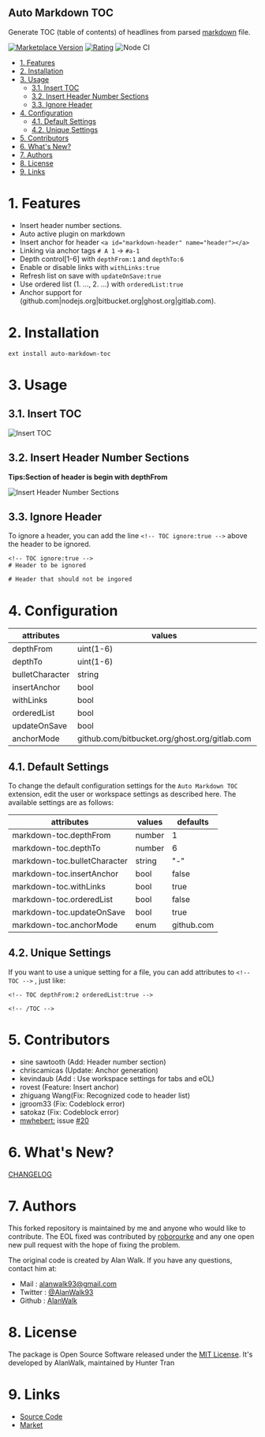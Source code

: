 Auto Markdown TOC
---

Generate TOC (table of contents) of headlines from parsed [markdown](https://en.wikipedia.org/wiki/Markdown) file.

[![Marketplace Version](https://vsmarketplacebadge.apphb.com/version/huntertran.auto-markdown-toc.svg)](https://marketplace.visualstudio.com/items?itemName=huntertran.auto-markdown-toc)
[![Rating](https://vsmarketplacebadge.apphb.com/rating/huntertran.auto-markdown-toc.svg)](https://marketplace.visualstudio.com/items?itemName=huntertran.auto-markdown-toc)
![Node CI](https://github.com/huntertran/markdown-toc/workflows/Node%20CI/badge.svg)

<!-- TOC -->

- [1. Features](#1-features)
- [2. Installation](#2-installation)
- [3. Usage](#3-usage)
  - [3.1. Insert TOC](#31-insert-toc)
  - [3.2. Insert Header Number Sections](#32-insert-header-number-sections)
  - [3.3. Ignore Header](#33-ignore-header)
- [4. Configuration](#4-configuration)
  - [4.1. Default Settings](#41-default-settings)
  - [4.2. Unique Settings](#42-unique-settings)
- [5. Contributors](#5-contributors)
- [6. What's New?](#6-whats-new)
- [7. Authors](#7-authors)
- [8. License](#8-license)
- [9. Links](#9-links)

<!-- /TOC -->

# 1. Features
<a id="markdown-features" name="features"></a>
- Insert header number sections.
- Auto active plugin on markdown
- Insert anchor for header `<a id="markdown-header" name="header"></a>`
- Linking via anchor tags `# A 1` → `#a-1`
- Depth control[1-6] with `depthFrom:1` and `depthTo:6`
- Enable or disable links with `withLinks:true`
- Refresh list on save with `updateOnSave:true`
- Use ordered list (1. ..., 2. ...) with `orderedList:true`
- Anchor support for (github.com|nodejs.org|bitbucket.org|ghost.org|gitlab.com).

# 2. Installation
<a id="markdown-installation" name="installation"></a>

```
ext install auto-markdown-toc
```

# 3. Usage
<a id="markdown-usage" name="usage"></a>

## 3.1. Insert TOC
<a id="markdown-insert-toc" name="insert-toc"></a>

![Insert TOC](img/insert-toc.gif)

## 3.2. Insert Header Number Sections
<a id="markdown-insert-header-number-sections" name="insert-header-number-sections"></a>

**Tips:Section of header is begin with depthFrom**

![Insert Header Number Sections](img/insert-header-number-sections.gif)

## 3.3. Ignore Header
<a id="markdown-ignore-header" name="ignore-header"></a>
To ignore a header, you can add the line `<!-- TOC ignore:true -->` above the header to be ignored.

```
<!-- TOC ignore:true -->
# Header to be ignored

# Header that should not be ingored
```

# 4. Configuration
<a id="markdown-configuration" name="configuration"></a>

|attributes|values|defaults|
|---|---|---|
|depthFrom|uint(1-6)|1|
|depthTo|uint(1-6)|6|
|bulletCharacter|string|"-"|
|insertAnchor|bool|false|
|withLinks|bool|true|
|orderedList|bool|false|
|updateOnSave|bool|true|
|anchorMode|github.com/bitbucket.org/ghost.org/gitlab.com|github.com|

## 4.1. Default Settings
<a id="markdown-default-settings" name="default-settings"></a>

To change the default configuration settings for the `Auto Markdown TOC` extension, edit the user or workspace settings as described here. The available settings are as follows:

|attributes|values|defaults|
|---|---|---|
|markdown-toc.depthFrom|number|1|
|markdown-toc.depthTo|number|6|
|markdown-toc.bulletCharacter|string|"-"|
|markdown-toc.insertAnchor|bool|false|
|markdown-toc.withLinks|bool|true|
|markdown-toc.orderedList|bool|false|
|markdown-toc.updateOnSave|bool|true|
|markdown-toc.anchorMode|enum|github.com|

## 4.2. Unique Settings
<a id="markdown-unique-settings" name="unique-settings"></a>
If you want to use a unique setting for a file, you can add attributes to `<!-- TOC -->` , just like:

```
<!-- TOC depthFrom:2 orderedList:true -->

<!-- /TOC -->
```

# 5. Contributors
<a id="markdown-contributors" name="contributors"></a>
- sine sawtooth (Add: Header number section)
- chriscamicas (Update: Anchor generation)
- kevindaub (Add : Use workspace settings for tabs and eOL)
- rovest (Feature: Insert anchor)
- zhiguang Wang(Fix: Recognized code to header list)
- jgroom33 (Fix: Codeblock error)
- satokaz (Fix: Codeblock error)
- [mwhebert:](https://github.com/mwhebert) issue [#20](https://github.com/huntertran/markdown-toc/issues/20)

# 6. What's New?
<a id="markdown-whats-new" name="whats-new"></a>
[CHANGELOG](https://github.com/huntertran/markdown-toc/blob/master/CHANGELOG.md)


# 7. Authors
<a id="markdown-authors" name="authors"></a>

This forked repository is maintained by me and anyone who would like to contribute. The EOL fixed was contributed by [roborourke](https://github.com/roborourke/markdown-toc.git) and any one open new pull request with the hope of fixing the problem.

The original code is created by Alan Walk. If you have any questions, contact him at:
- Mail : [alanwalk93@gmail.com](mailto:alanwalk93@gmail.com)
- Twitter : [@AlanWalk93](https://twitter.com/AlanWalk93)
- Github : [AlanWalk](https://github.com/AlanWalk)

# 8. License
<a id="markdown-license" name="license"></a>
The package is Open Source Software released under the [MIT License](LICENSE). It's developed by AlanWalk, maintained by Hunter Tran

# 9. Links
<a id="markdown-links" name="links"></a>
- [Source Code](https://github.com/huntertran/markdown-toc)
- [Market](https://marketplace.visualstudio.com/items?itemName=huntertran.auto-markdown-toc)
